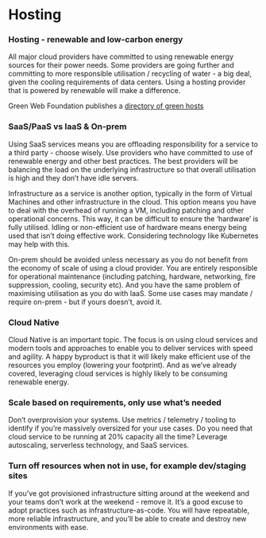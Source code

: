 # Hosting

### Hosting - renewable and low-carbon energy
All major cloud providers have committed to using renewable energy sources for their power needs. Some providers are going further and committing to more responsible utilisation / recycling of water - a big deal, given the cooling requirements of data centers. Using a hosting provider that is powered by renewable will make a difference.

Green Web Foundation publishes a [directory of green hosts](https://www.thegreenwebfoundation.org/directory/ ) 

### SaaS/PaaS vs IaaS & On-prem
Using SaaS services means you are offloading responsibility for a service to a third party - choose wisely. Use providers who have committed to use of renewable energy and other best practices. The best providers will be balancing the load on the underlying infrastructure so that overall utilisation is high and they don’t have idle servers.

Infrastructure as a service is another option, typically in the form of Virtual Machines and other infrastructure in the cloud. This option means you have to deal with the overhead of running a VM, including patching and other operational concerns. This way, it can be difficult to ensure the ‘hardware’ is fully utilised. Idling or non-efficient use of hardware means energy being used that isn’t doing effective work. Considering technology like Kubernetes may help with this.

On-prem should be avoided unless necessary as you do not benefit from the economy of scale of using a cloud provider. You are entirely responsible for operational maintenance (including patching, hardware, networking, fire suppression, cooling, security etc). And you have the same problem of maximising utilisation as you do with IaaS. Some use cases may mandate / require on-prem - but if yours doesn’t, avoid it.

### Cloud Native
Cloud Native is an important topic. The focus is on using cloud services and modern tools and approaches to enable you to deliver services with speed and agility. A happy byproduct is that it will likely make efficient use of the resources you employ (lowering your footprint). And as we’ve already covered, leveraging cloud services is highly likely to be consuming renewable energy.

### Scale based on requirements, only use what’s needed
Don’t overprovision your systems. Use metrics / telemetry / tooling to identify if you’re massively oversized for your use cases. Do you need that cloud service to be running at 20% capacity all the time? Leverage autoscaling, serverless technology, and SaaS services.

### Turn off resources when not in use, for example dev/staging sites
If you’ve got provisioned infrastructure sitting around at the weekend and your teams don’t work at the weekend - remove it. It’s a good excuse to adopt practices such as infrastructure-as-code. You will have repeatable, more reliable infrastructure, and you’ll be able to create and destroy new environments with ease.